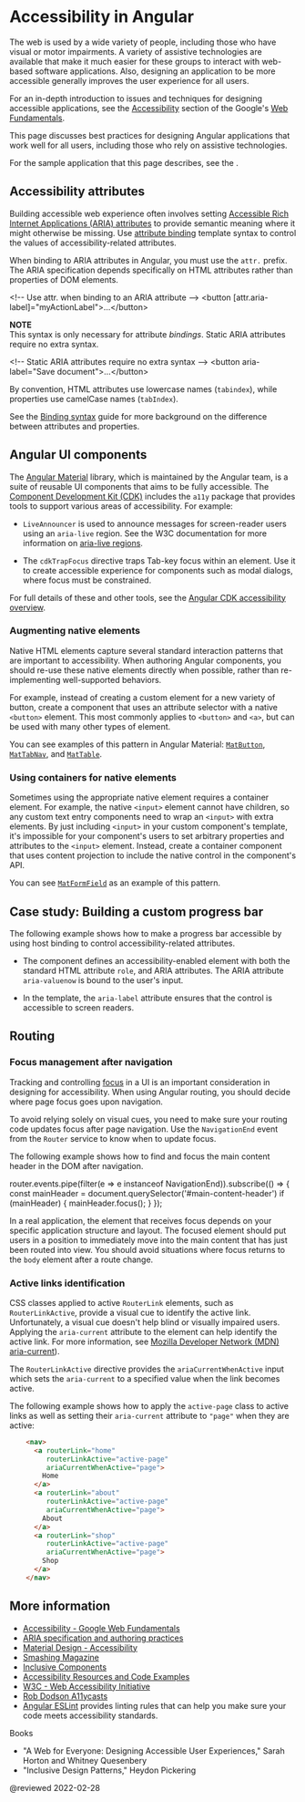 # Accessibility in Angular

The web is used by a wide variety of people, including those who have visual or motor impairments.
A variety of assistive technologies are available that make it much easier for these groups to interact with web-based software applications.
Also, designing an application to be more accessible generally improves the user experience for all users.

For an in-depth introduction to issues and techniques for designing accessible applications, see the [Accessibility](https://developers.google.com/web/fundamentals/accessibility/#what_is_accessibility) section of the Google's [Web Fundamentals](https://developers.google.com/web/fundamentals).

This page discusses best practices for designing Angular applications that work well for all users, including those who rely on assistive technologies.

<div class="alert is-helpful">

For the sample application that this page describes, see the <live-example></live-example>.

</div>

## Accessibility attributes

Building accessible web experience often involves setting [Accessible Rich Internet Applications (ARIA) attributes](https://developers.google.com/web/fundamentals/accessibility/semantics-aria) to provide semantic meaning where it might otherwise be missing.
Use [attribute binding](guide/attribute-binding) template syntax to control the values of accessibility-related attributes.

When binding to ARIA attributes in Angular, you must use the `attr.` prefix. The ARIA specification depends specifically on HTML attributes rather than properties of DOM elements.

<code-example format="html" language="html">

&lt;!-- Use attr. when binding to an ARIA attribute --&gt;
&lt;button [attr.aria-label]="myActionLabel"&gt;&hellip;&lt;/button&gt;

</code-example>

<div class="alert is-helpful">

**NOTE** <br />
This syntax is only necessary for attribute *bindings*.
Static ARIA attributes require no extra syntax.

<code-example format="html" language="html">

&lt;!-- Static ARIA attributes require no extra syntax --&gt;
&lt;button aria-label="Save document"&gt;&hellip;&lt;/button&gt;

</code-example>

</div>

<div class="alert is-helpful">

By convention, HTML attributes use lowercase names (`tabindex`), while properties use camelCase names (`tabIndex`).

See the [Binding syntax](guide/binding-syntax#html-attribute-vs-dom-property) guide for more background on the difference between attributes and properties.

</div>

## Angular UI components

The [Angular Material](https://material.angular.io) library, which is maintained by the Angular team, is a suite of reusable UI components that aims to be fully accessible.
The [Component Development Kit (CDK)](https://material.angular.io/cdk/categories) includes the `a11y` package that provides tools to support various areas of accessibility.
For example:

* `LiveAnnouncer` is used to announce messages for screen-reader users using an `aria-live` region.
  See the W3C documentation for more information on [aria-live regions](https://www.w3.org/WAI/PF/aria-1.1/states_and_properties#aria-live).

* The `cdkTrapFocus` directive traps Tab-key focus within an element.
  Use it to create accessible experience for components such as modal dialogs, where focus must be constrained.

For full details of these and other tools, see the [Angular CDK accessibility overview](https://material.angular.io/cdk/a11y/overview).

### Augmenting native elements

Native HTML elements capture several standard interaction patterns that are important to accessibility.
When authoring Angular components, you should re-use these native elements directly when possible, rather than re-implementing well-supported behaviors.

For example, instead of creating a custom element for a new variety of button, create a component that uses an attribute selector with a native `<button>` element.
This most commonly applies to `<button>` and `<a>`, but can be used with many other types of element.

You can see examples of this pattern in Angular Material:
[`MatButton`](https://github.com/angular/components/blob/50d3f29b6dc717b512dbd0234ce76f4ab7e9762a/src/material/button/button.ts#L67-L69), [`MatTabNav`](https://github.com/angular/components/blob/50d3f29b6dc717b512dbd0234ce76f4ab7e9762a/src/material/tabs/tab-nav-bar/tab-nav-bar.ts#L139), and [`MatTable`](https://github.com/angular/components/blob/50d3f29b6dc717b512dbd0234ce76f4ab7e9762a/src/material/table/table.ts#L22).

### Using containers for native elements

Sometimes using the appropriate native element requires a container element.
For example, the native `<input>` element cannot have children, so any custom text entry components need to wrap an `<input>` with extra elements.
By just including `<input>` in your custom component's template, it's impossible for your component's users  to set arbitrary properties and attributes to the `<input>` element.
Instead, create a container component that uses content projection to include the native control in the component's API.

You can see [`MatFormField`](https://material.angular.io/components/form-field/overview) as an example of this pattern.

## Case study: Building a custom progress bar

The following example shows how to make a progress bar accessible by using host binding to control accessibility-related attributes.

* The component defines an accessibility-enabled element with both the standard HTML attribute `role`, and ARIA attributes.
  The ARIA attribute `aria-valuenow` is bound to the user's input.

  <code-example header="src/app/progress-bar.component.ts" path="accessibility/src/app/progress-bar.component.ts" region="progressbar-component"></code-example>

* In the template, the `aria-label` attribute ensures that the control is accessible to screen readers.

  <code-example header="src/app/app.component.html" path="accessibility/src/app/app.component.html" region="template"></code-example>

## Routing

### Focus management after navigation

Tracking and controlling [focus](https://developers.google.com/web/fundamentals/accessibility/focus) in a UI is an important consideration in designing for accessibility.
When using Angular routing, you should decide where page focus goes upon navigation.

To avoid relying solely on visual cues, you need to make sure your routing code updates focus after page navigation.
Use the `NavigationEnd` event from the `Router` service to know when to update focus.

The following example shows how to find and focus the main content header in the DOM after navigation.

<code-example format="typescript" language="typescript">

router.events.pipe(filter(e =&gt; e instanceof NavigationEnd)).subscribe(() =&gt; {
  const mainHeader = document.querySelector('&num;main-content-header')
  if (mainHeader) {
    mainHeader.focus();
  }
});

</code-example>

In a real application, the element that receives focus depends on your specific application structure and layout.
The focused element should put users in a position to immediately move into the main content that has just been routed into view.
You should avoid situations where focus returns to the `body` element after a route change.

### Active links identification

CSS classes applied to active `RouterLink` elements, such as `RouterLinkActive`, provide a visual cue to identify the active link.
Unfortunately, a visual cue doesn't help blind or visually impaired users.
Applying the `aria-current` attribute to the element can help identify the active link.
For more information, see [Mozilla Developer Network (MDN) aria-current](https://developer.mozilla.org/en-US/docs/Web/Accessibility/ARIA/Attributes/aria-current)).

The `RouterLinkActive` directive provides the `ariaCurrentWhenActive` input which sets the `aria-current` to a specified value when the link becomes active.

The following example shows how to apply the `active-page` class to active links as well as setting their `aria-current` attribute to `"page"` when they are active:

```html
    <nav>
      <a routerLink="home"
         routerLinkActive="active-page"
         ariaCurrentWhenActive="page">
        Home
      </a>
      <a routerLink="about"
         routerLinkActive="active-page"
         ariaCurrentWhenActive="page">
        About
      </a>
      <a routerLink="shop"
         routerLinkActive="active-page"
         ariaCurrentWhenActive="page">
        Shop
      </a>
    </nav>
```

<!-- vale Angular.Angular_Spelling = NO -->

## More information

* [Accessibility - Google Web Fundamentals](https://developers.google.com/web/fundamentals/accessibility)
* [ARIA specification and authoring practices](https://www.w3.org/TR/wai-aria)
* [Material Design - Accessibility](https://material.io/design/usability/accessibility.html)
* [Smashing Magazine](https://www.smashingmagazine.com/search/?q=accessibility)
* [Inclusive Components](https://inclusive-components.design)
* [Accessibility Resources and Code Examples](https://dequeuniversity.com/resources)
* [W3C - Web Accessibility Initiative](https://www.w3.org/WAI/people-use-web)
* [Rob Dodson A11ycasts](https://www.youtube.com/watch?v=HtTyRajRuyY)
* [Angular ESLint](https://github.com/angular-eslint/angular-eslint#functionality) provides linting rules that can help you make sure your code meets accessibility standards.

<!-- vale Angular.Angular_Spelling = YES -->

Books

<!-- vale Angular.Google_Quotes = NO -->

* "A Web for Everyone: Designing Accessible User Experiences," Sarah Horton and Whitney Quesenbery
* "Inclusive Design Patterns," Heydon Pickering

<!-- vale Angular.Google_Quotes = YES -->

<!-- links -->

<!-- external links -->

<!-- end links -->

@reviewed 2022-02-28

